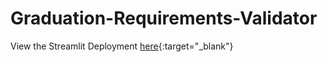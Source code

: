 # Graduation-Requirements-Validator

View the Streamlit Deployment [here](https://share.streamlit.io/roninsharma25/graduation-requirements-validator/main){:target="_blank"}
